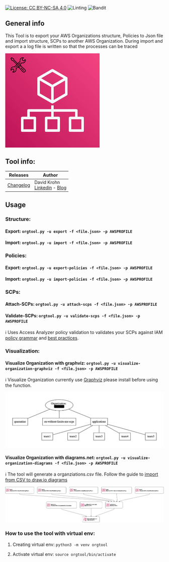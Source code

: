 [![License: CC BY-NC-SA 4.0](https://img.shields.io/badge/License-CC%20BY--NC--SA%204.0-lightgrey.svg)](http://creativecommons.org/licenses/by-nc-sa/4.0/)
![Linting](https://github.com/daknhh/aws-orgtool/workflows/Linting/badge.svg)
![Bandit](https://github.com/daknhh/aws-orgtool/workflows/bandit-report-artifacts/workflows/Security%20check%20-%20Bandit/badge.svg)
## General info
This Tool is to export your AWS Organizations structure, Policies to Json file and import structure, SCPs to another AWS Organization. During import and export a a log file is written so that the processes can be traced

![Example](static/orgtoolicon.jpeg)

## Tool info:
|Releases |Author  | 
--- | --- |
| [Changelog](CHANGELOG.md) | David Krohn </br> [Linkedin](https://www.linkedin.com/in/daknhh/) - [Blog](https://globaldatanet.com/blog/author/david-krohn)|


## Usage

### Structure:
#### Export: `orgtool.py -u export -f <file.json> -p AWSPROFILE `

#### Import: `orgtool.py -u import -f <file.json> -p AWSPROFILE `
### Policies:

#### Export: `orgtool.py -u export-policies -f <file.json> -p AWSPROFILE`

#### Import: `orgtool.py -u import-policies -f <file.json> -p AWSPROFILE`
### SCPs:

#### Attach-SCPs: `orgtool.py -u attach-scps -f <file.json> -p AWSPROFILE`
#### Validate-SCPs: `orgtool.py -u validate-scps -f <file.json> -p AWSPROFILE` 
ℹ️ Uses Access Analyzer policy validation to validates your SCPs against IAM [policy grammar](https://docs.aws.amazon.com/IAM/latest/UserGuide/reference_policies_grammar.html) and [best practices](https://docs.aws.amazon.com/IAM/latest/UserGuide/best-practices.html). 

### Visualization:
#### Visualize Organization with graphviz: `orgtool.py -u visualize-organization-graphviz -f <file.json> -p AWSPROFILE`

ℹ️ Visualize Organization currently use [Graphviz](https://www.graphviz.org/download/) please install before using the function.

![Example Output](static/visualize-organization-example-graphviz.png)

#### Visualize Organization with diagrams.net: `orgtool.py -u visualize-organization-diagrams -f <file.json> -p AWSPROFILE`

ℹ️  The tool will generate a organziations.csv file.
Follow the guide to [import from CSV to draw.io diagrams](https://drawio-app.com/import-from-csv-to-drawio/)

![Example Output](static/visualize-organization-example-diagrams.png)
### How to use the tool with virtual env:

1. Creating virtual env: 
`python3 -m venv orgtool`

2. Activate virtual env:
`source orgtool/bin/activate`